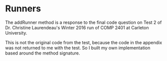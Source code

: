 Runners
====================

The addRunner method is a response to the final code question on Test 2 of Dr. Christine Laurendeau's Winter 2016 run of COMP 2401 at Carleton University.

This is not the original code from the test, because the code in the appendix was not returned to me with the test. So I built my own implementation based around the method signature.

